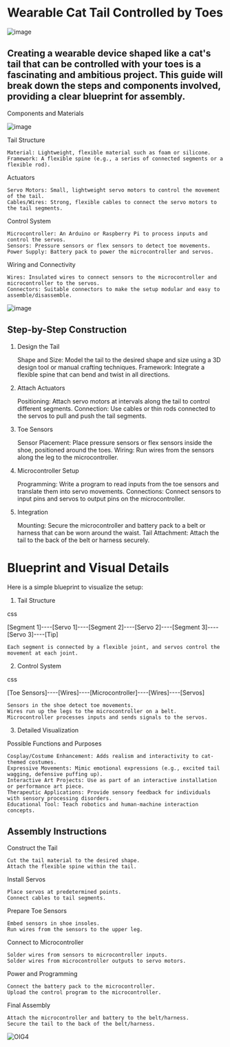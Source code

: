 # Wearable Cat Tail Controlled by Toes

![image](https://github.com/Mysticwaan/Mech-Tail/assets/136006928/8f3c2149-5eef-4732-8aa5-2b5d8c38cb29)

## Creating a wearable device shaped like a cat's tail that can be controlled with your toes is a fascinating and ambitious project. This guide will break down the steps and components involved, providing a clear blueprint for assembly.
Components and Materials

![image](https://github.com/Mysticwaan/Mech-Tail/assets/136006928/727c9778-d2a6-4f86-ab9e-377fcfd84dd9)
  
Tail Structure

    Material: Lightweight, flexible material such as foam or silicone.
    Framework: A flexible spine (e.g., a series of connected segments or a flexible rod).

Actuators

    Servo Motors: Small, lightweight servo motors to control the movement of the tail.
    Cables/Wires: Strong, flexible cables to connect the servo motors to the tail segments.

Control System

    Microcontroller: An Arduino or Raspberry Pi to process inputs and control the servos.
    Sensors: Pressure sensors or flex sensors to detect toe movements.
    Power Supply: Battery pack to power the microcontroller and servos.

Wiring and Connectivity

    Wires: Insulated wires to connect sensors to the microcontroller and microcontroller to the servos.
    Connectors: Suitable connectors to make the setup modular and easy to assemble/disassemble.
    
![image](https://github.com/Mysticwaan/Mech-Tail/assets/136006928/93a5a671-f50f-4d47-ae78-2d24b8cc8c6a)

## Step-by-Step Construction
1. Design the Tail

    Shape and Size: Model the tail to the desired shape and size using a 3D design tool or manual crafting techniques.
    Framework: Integrate a flexible spine that can bend and twist in all directions.

2. Attach Actuators

    Positioning: Attach servo motors at intervals along the tail to control different segments.
    Connection: Use cables or thin rods connected to the servos to pull and push the tail segments.

3. Toe Sensors

    Sensor Placement: Place pressure sensors or flex sensors inside the shoe, positioned around the toes.
    Wiring: Run wires from the sensors along the leg to the microcontroller.

4. Microcontroller Setup

    Programming: Write a program to read inputs from the toe sensors and translate them into servo movements.
    Connections: Connect sensors to input pins and servos to output pins on the microcontroller.

5. Integration

    Mounting: Secure the microcontroller and battery pack to a belt or harness that can be worn around the waist.
    Tail Attachment: Attach the tail to the back of the belt or harness securely.

# Blueprint and Visual Details

Here is a simple blueprint to visualize the setup:
1. Tail Structure

css

[Segment 1]----[Servo 1]----[Segment 2]----[Servo 2]----[Segment 3]----[Servo 3]----[Tip]

    Each segment is connected by a flexible joint, and servos control the movement at each joint.

2. Control System

css

[Toe Sensors]----[Wires]----[Microcontroller]----[Wires]----[Servos]

    Sensors in the shoe detect toe movements.
    Wires run up the legs to the microcontroller on a belt.
    Microcontroller processes inputs and sends signals to the servos.

3. Detailed Visualization

Possible Functions and Purposes

    Cosplay/Costume Enhancement: Adds realism and interactivity to cat-themed costumes.
    Expressive Movements: Mimic emotional expressions (e.g., excited tail wagging, defensive puffing up).
    Interactive Art Projects: Use as part of an interactive installation or performance art piece.
    Therapeutic Applications: Provide sensory feedback for individuals with sensory processing disorders.
    Educational Tool: Teach robotics and human-machine interaction concepts.

## Assembly Instructions
Construct the Tail

    Cut the tail material to the desired shape.
    Attach the flexible spine within the tail.

Install Servos

    Place servos at predetermined points.
    Connect cables to tail segments.

Prepare Toe Sensors

    Embed sensors in shoe insoles.
    Run wires from the sensors to the upper leg.

Connect to Microcontroller

    Solder wires from sensors to microcontroller inputs.
    Solder wires from microcontroller outputs to servo motors.

Power and Programming

    Connect the battery pack to the microcontroller.
    Upload the control program to the microcontroller.

Final Assembly

    Attach the microcontroller and battery to the belt/harness.
    Secure the tail to the back of the belt/harness.
    
![OIG4](https://github.com/Mysticwaan/Mech-Tail/assets/136006928/98a49336-2f51-45c8-a948-55404a3bd181)

